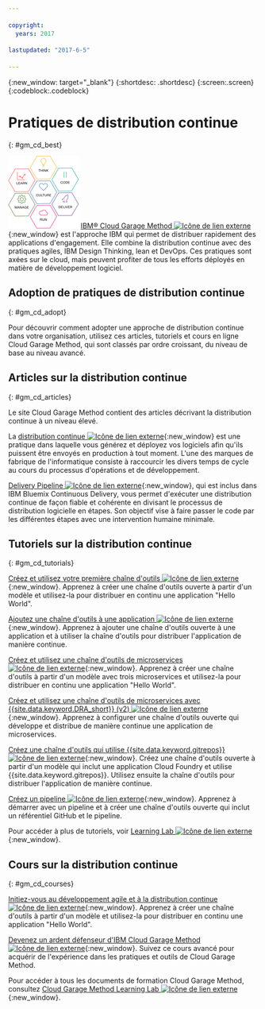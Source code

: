 ```yaml
---

copyright:
  years: 2017

lastupdated: "2017-6-5"

---
```

<!-- Copyright info at top of file: REQUIRED
    The copyright info is YAML content that must occur at the top of the MD file, before attributes are listed.
    It must be surrounded by 3 dashes.
    The value "years" can contain just one year or a two years separated by a comma. (years: 2014, 2016)
    Indentation as per the previous template must be preserved.
-->

{:new_window: target="_blank"}
{:shortdesc: .shortdesc}
{:screen:.screen}
{:codeblock:.codeblock}

# Pratiques de distribution continue
{: #gm_cd_best}

![Phases de Garage Method](images/garage_method_phases.png) [IBM&reg; Cloud Garage Method ![Icône de lien externe](../../icons/launch-glyph.svg "Icône de lien externe")](https://www.ibm.com/cloud/garage){:new_window} est l'approche IBM qui permet de
distribuer rapidement des applications d'engagement. Elle combine la distribution continue avec des pratiques agiles, IBM Design Thinking, lean et DevOps. Ces
pratiques sont axées sur le cloud, mais peuvent profiter de tous les efforts déployés en matière de développement logiciel.


## Adoption de pratiques de distribution continue
{: #gm_cd_adopt}

Pour découvrir comment adopter une approche de distribution continue dans votre organisation, utilisez ces articles, tutoriels et cours en ligne Cloud Garage Method, qui sont classés par ordre croissant, du niveau de base au niveau avancé.

## Articles sur la distribution continue
{: #gm_cd_articles}

Le site Cloud Garage Method contient des articles décrivant la distribution continue à un niveau élevé. 

La [distribution continue ![Icône de lien externe](../../icons/launch-glyph.svg "Icône de lien externe")](https://www.ibm.com/cloud/garage/content/deliver/tool_continuous_delivery/){:new_window} est une pratique dans laquelle vous générez et déployez vos logiciels afin qu'ils puissent être envoyés en production à tout moment. L'une des marques de fabrique de l'informatique consiste à raccourcir les divers temps de cycle au cours du processus d'opérations et de développement.

[Delivery Pipeline ![Icône de lien externe](../../icons/launch-glyph.svg "Icône de lien externe")](https://www.ibm.com/cloud/garage/content/deliver/tool_delivery_pipeline/){:new_window}, qui est inclus dans IBM Bluemix Continuous Delivery, vous permet d'exécuter une distribution continue de façon fiable et cohérente en divisant le processus de distribution logicielle en étapes. Son objectif vise à faire passer le code par les différentes étapes avec une intervention humaine minimale.

## Tutoriels sur la distribution continue
{: #gm_cd_tutorials}

[Créez et utilisez votre première chaîne d'outils ![Icône de lien externe](../../icons/launch-glyph.svg "Icône de lien externe")](https://www.ibm.com/cloud/garage/tutorials/tutorial_toolchain_flow){:new_window}. Apprenez à créer une chaîne d'outils ouverte à partir d'un modèle et utilisez-la pour distribuer en continu une application "Hello World".

[Ajoutez une chaîne d'outils à une application ![Icône de lien externe](../../icons/launch-glyph.svg "Icône de lien externe")](https://www.ibm.com/cloud/garage/tutorials/tutorial_app_to_toolchain?=task1){:new_window}. Apprenez à ajouter une chaîne d'outils ouverte à une application et à utiliser la chaîne d'outils pour distribuer l'application de manière continue.

[Créez et utilisez une chaîne d'outils de microservices ![Icône de lien externe](../../icons/launch-glyph.svg "Icône de lien externe")](https://www.ibm.com/cloud/garage/tutorials/tutorial_toolchain_microservices){:new_window}. Apprenez à créer une chaîne d'outils à partir d'un modèle avec trois microservices et utilisez-la pour distribuer en continu une application "Hello World".

[Créez et utilisez une chaîne d'outils de microservices avec {{site.data.keyword.DRA_short}} (v2) ![Icône de lien externe](../../icons/launch-glyph.svg "Icône de lien externe")](https://www.ibm.com/cloud/garage/tutorials/tutorial_toolchain_microservices_cd?task=1){:new_window}. Apprenez à configurer une chaîne d'outils ouverte qui développe et distribue de manière continue une application de microservices.

[Créez une chaîne d'outils qui utilise {{site.data.keyword.gitrepos}} ![Icône de lien externe](../../icons/launch-glyph.svg "Icône de lien externe")](https://www.ibm.com/cloud/garage/tutorials/tutorial_toolchain_cfv2){:new_window}. Créez une chaîne d'outils ouverte à partir d'un modèle qui inclut une application Cloud Foundry et utilise {{site.data.keyword.gitrepos}}. Utilisez ensuite la chaîne d'outils pour distribuer l'application de manière continue.

[Créez un pipeline ![Icône de lien externe](../../icons/launch-glyph.svg "Icône de lien externe")](https://www.ibm.com/cloud/garage/tutorials/tutorial_first_pipeline){:new_window}. Apprenez à démarrer avec un pipeline et à créer une chaîne d'outils ouverte qui inclut un référentiel GitHub et le pipeline.

Pour accéder à plus de tutoriels, voir [Learning Lab ![Icône de lien externe](../../icons/launch-glyph.svg "Icône de lien externe")](https://www.ibm.com/cloud/garage/category/courses){:new_window}.

## Cours sur la distribution continue
{: #gm_cd_courses}

[Initiez-vous au développement agile et à la distribution continue ![Icône de lien externe](../../icons/launch-glyph.svg "Icône de lien externe")](https://www.ibm.com/cloud/garage/content/course/get_started_agile_cd){:new_window}. Apprenez à créer une chaîne d'outils à partir d'un modèle et utilisez-la pour distribuer en continu une application "Hello World".

[Devenez un ardent défenseur d'IBM Cloud Garage Method ![Icône de lien externe](../../icons/launch-glyph.svg "Icône de lien externe")](https://www.ibm.com/cloud/garage/content/course/gm_advocate){:new_window}. Suivez ce cours avancé pour acquérir de l'expérience dans les pratiques et outils de Cloud Garage Method.

Pour accéder à tous les documents de formation Cloud Garage Method, consultez [Cloud Garage Method Learning Lab ![Icône de lien externe](../../icons/launch-glyph.svg "Icône de lien externe")](https://www.ibm.com/cloud/garage/category/courses){:new_window}.
